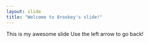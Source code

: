 ```yaml
---
layout: slide
title: "Welcome to 8rookey's slide!"
---
```

This is my awesome slide
Use the left arrow to go back!
